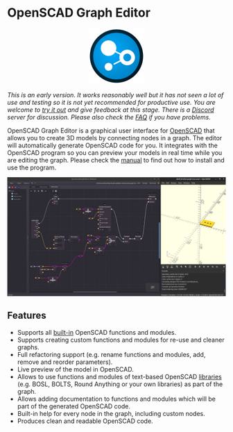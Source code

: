 # OpenSCAD Graph Editor

<!--suppress HtmlDeprecatedAttribute -->
<p align="center"><img height="128" src="Icons/logo0000.png" width="128"/></p>

_This is an early version. It works reasonably well but it has not seen a lot of use and testing so it is not yet recommended for productive use.  You are welcome to [try it out](https://github.com/derkork/openscad-graph-editor/releases/latest) and give feedback at this stage. There is a [Discord](https://discord.gg/VFpYjrFrJx) server for discussion. Please also check the [FAQ](manual/faq.md) if you have problems._


OpenSCAD Graph Editor is a graphical user interface for [OpenSCAD](https://openscad.org) that allows you to create 3D models by connecting nodes in a graph. The editor will automatically generate OpenSCAD code for you. It integrates with the OpenSCAD program so you can preview your models in real time while you are editing the graph. Please check the [manual](manual/manual.md) to find out how to install and use the program.

![](manual/images/screenshot.png)

## Features

- Supports all [built-in](https://openscad.org/cheatsheet/) OpenSCAD functions and modules.
- Supports creating custom functions and modules for re-use and cleaner graphs.
- Full refactoring support (e.g. rename functions and modules, add, remove and reorder parameters).
- Live preview of the model in OpenSCAD.
- Allows to use functions and modules of text-based OpenSCAD [libraries](https://openscad.org/libraries.html) (e.g. BOSL, BOLTS, Round Anything or your own libraries) as part of the graph.
- Allows adding documentation to functions and modules which will be part of the generated OpenSCAD code.
- Built-in help for every node in the graph, including custom nodes.
- Produces clean and readable OpenSCAD code.
